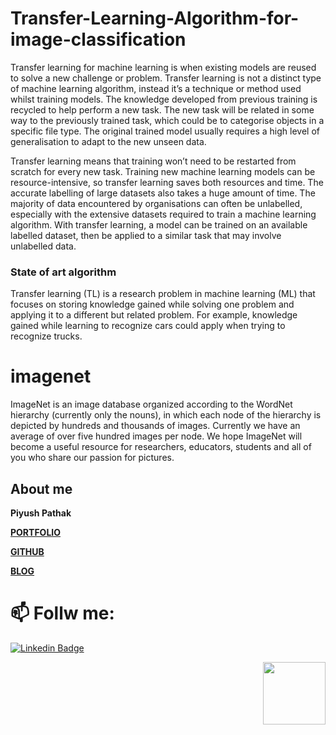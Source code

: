 # Transfer-Learning-Algorithm-for-image-classification
Transfer learning for machine learning is when existing models are reused to solve a new challenge or problem. Transfer learning is not a distinct type of machine learning algorithm, instead it’s a technique or method used whilst training models. The knowledge developed from previous training is recycled to help perform a new task. The new task will be related in some way to the previously trained task, which could be to categorise objects in a specific file type. The original trained model usually requires a high level of generalisation to adapt to the new unseen data.

Transfer learning means that training won’t need to be restarted from scratch for every new task. Training new machine learning models can be resource-intensive, so transfer learning saves both resources and time. The accurate labelling of large datasets also takes a huge amount of time. The majority of data encountered by organisations can often be unlabelled, especially with the extensive datasets required to train a machine learning algorithm. With transfer learning, a model can be trained on an available labelled dataset, then be applied to a similar task that may involve unlabelled data.

### State of art algorithm
Transfer learning (TL) is a research problem in machine learning (ML) that focuses on storing knowledge gained while solving one problem and applying it to a different but related problem. For example, knowledge gained while learning to recognize cars could apply when trying to recognize trucks.

# imagenet
ImageNet is an image database organized according to the WordNet hierarchy (currently only the nouns), in which each node of the hierarchy is depicted by hundreds and thousands of images. Currently we have an average of over five hundred images per node. We hope ImageNet will become a useful resource for researchers, educators, students and all of you who share our passion for pictures.

## About me

**Piyush Pathak**

[**PORTFOLIO**](https://anirudhrapathak3.wixsite.com/piyush)

[**GITHUB**](https://github.com/piyushpathak03)

[**BLOG**](https://medium.com/@piyushpathak03)


# 📫 Follw me: 

[![Linkedin Badge](https://img.shields.io/badge/-PiyushPathak-blue?style=flat-square&logo=Linkedin&logoColor=white&link=https://www.linkedin.com/in/piyushpathak03/)](https://www.linkedin.com/in/piyushpathak03/)

<p  align="right"><img height="100" src = "https://media.giphy.com/media/l3URDstnIjBNY7rwLB/giphy.gif"></p>

